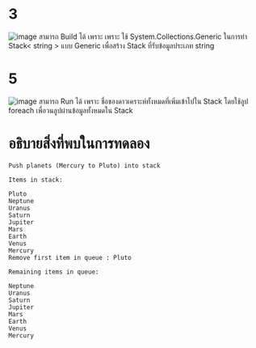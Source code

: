 # 3 #
![image](https://github.com/ThanaloekKaisai/03376836-OOP-2566-Lab-14/assets/144195683/b2be3bc3-71c6-47e5-833a-97fcd378aa50)
สามารถ Build ได้ เพราะ เพราะ ใช้ System.Collections.Generic ในการทำ Stack< string > แบบ Generic เพื่อสร้าง Stack ที่รับข้อมูลประเภท string


# 5 #
![image](https://github.com/ThanaloekKaisai/03376836-OOP-2566-Lab-14/assets/144195683/12f0e78e-fbbd-495c-aab6-86bebffce786)
สามารถ Run ได้ เพราะ ชื่อของดาวเคราะห์ทั้งหมดที่เพิ่มเข้าไปใน Stack โดยใช้ลูป foreach เพื่อวนลูปผ่านข้อมูลทั้งหมดใน Stack

# อธิบายสิ่งที่พบในการทดลอง #
```
Push planets (Mercury to Pluto) into stack

Items in stack:

Pluto
Neptune
Uranus
Saturn
Jupiter
Mars
Earth
Venus
Mercury
Remove first item in queue : Pluto

Remaining items in queue:

Neptune
Uranus
Saturn
Jupiter
Mars
Earth
Venus
Mercury
